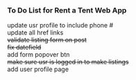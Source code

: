 ### To Do List for Rent a Tent Web App  


update usr profile to include phone #  
update all href links  
~~validate listing form on post~~  
~~fix datefield~~  
add form popover btn  
~~make sure usr is logged in to make listings~~  
add user profile page  